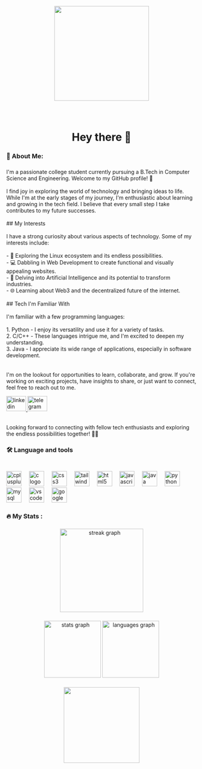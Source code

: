 <br clear="both">

<div align="center">
  <img height="250" src="https://media3.giphy.com/media/qgQUggAC3Pfv687qPC/giphy.gif?cid=ecf05e47k99qrypd9dvptyzbivxrt21ip35tg5d6vr2u28w5&ep=v1_gifs_search&rid=giphy.gif&ct=g)"  />
</div>

###

<br clear="both">

<h1 align="center">Hey there 👋</h1>

###

<h3 align="left">💫 About Me:</h3>

###

<p align="left">I'm a passionate college student currently pursuing a B.Tech in Computer Science and Engineering. Welcome to my GitHub profile! 🚀<br><br>I find joy in exploring the world of technology and bringing ideas to life. While I'm at the early stages of my journey, I'm enthusiastic about learning and growing in the tech field. I believe that every small step I take contributes to my future successes.<br><br>## My Interests<br><br>I have a strong curiosity about various aspects of technology. Some of my interests include:<br><br>- 🐧 Exploring the Linux ecosystem and its endless possibilities.<br>- 💻 Dabbling in Web Development to create functional and visually appealing websites.<br>- 🤖 Delving into Artificial Intelligence and its potential to transform industries.<br>- 🌐 Learning about Web3 and the decentralized future of the internet.<br><br>## Tech I'm Familiar With<br><br>I'm familiar with a few programming languages:<br><br>1. Python - I enjoy its versatility and use it for a variety of tasks.<br>2. C/C++ - These languages intrigue me, and I'm excited to deepen my understanding.<br>3. Java - I appreciate its wide range of applications, especially in software development.<br><br><br>I'm on the lookout for opportunities to learn, collaborate, and grow. If you're working on exciting projects, have insights to share, or just want to connect, feel free to reach out to me.<br>
<div align="left">
  <a href="https://www.linkedin.com/in/anurag-vishwas-b21338237/">
    <img src="https://raw.githubusercontent.com/maurodesouza/profile-readme-generator/master/src/assets/icons/social/linkedin/default.svg" width="52" height="40" alt="linkedin logo" />
  </a>
  <a href="https://t.me/Anurag_rx">
    <img src="https://raw.githubusercontent.com/maurodesouza/profile-readme-generator/master/src/assets/icons/social/telegram/default.svg" width="52" height="40" alt="telegram logo" />
  </a>
</div>

 <br>Looking forward to connecting with fellow tech enthusiasts and exploring the endless possibilities together! 🌱🚀</p>

###

<h3 align="left">🛠 Language and tools</h3>

###

<br clear="both">

<div align="left">
  <img src="https://cdn.jsdelivr.net/gh/devicons/devicon/icons/cplusplus/cplusplus-original.svg" height="40" alt="cplusplus logo"  />
  <img width="12" />
  <img src="https://cdn.jsdelivr.net/gh/devicons/devicon/icons/c/c-original.svg" height="40" alt="c logo"  />
  <img width="12" />
  <img src="https://cdn.jsdelivr.net/gh/devicons/devicon/icons/css3/css3-original.svg" height="40" alt="css3 logo"  />
  <img width="12" />
  <img src="https://cdn.jsdelivr.net/gh/devicons/devicon/icons/tailwindcss/tailwindcss-original-wordmark.svg" height="40" alt="tailwindcss logo"  />
  <img width="12" />
  <img src="https://cdn.jsdelivr.net/gh/devicons/devicon/icons/html5/html5-original.svg" height="40" alt="html5 logo"  />
  <img width="12" />
  <img src="https://cdn.jsdelivr.net/gh/devicons/devicon/icons/javascript/javascript-original.svg" height="40" alt="javascript logo"  />
  <img width="12" />
  <img src="https://cdn.jsdelivr.net/gh/devicons/devicon/icons/java/java-original.svg" height="40" alt="java logo"  />
  <img width="12" />
  <img src="https://cdn.jsdelivr.net/gh/devicons/devicon/icons/python/python-original.svg" height="40" alt="python logo"  />
  <img width="12" />
  <img src="https://cdn.jsdelivr.net/gh/devicons/devicon/icons/mysql/mysql-original.svg" height="40" alt="mysql logo"  />
  <img width="12" />
  <img src="https://cdn.jsdelivr.net/gh/devicons/devicon/icons/vscode/vscode-original.svg" height="40" alt="vscode logo"  />
  <img width="12" />
  <img src="https://cdn.jsdelivr.net/gh/devicons/devicon/icons/googlecloud/googlecloud-original.svg" height="40" alt="googlecloud logo"  />
</div>

###

<h3 align="left">🔥   My Stats :</h3>

###

<div align="center">
  <img src="https://streak-stats.demolab.com?user=dot-D69&theme=radical&card_width=500(https://git.io/streak-stats)" height="220" alt="streak graph"  />
</div>

###

<div align="center">
  <img src="https://github-readme-stats.vercel.app/api?username=Dot-d69&hide_title=false&hide_rank=false&show_icons=true&include_all_commits=true&count_private=true&disable_animations=false&theme=dracula&locale=en&hide_border=false&order=1" height="150" alt="stats graph"  />
  <img src="https://github-readme-stats.vercel.app/api/top-langs?username=Dot-d69&locale=en&hide_title=false&layout=compact&card_width=320&langs_count=5&theme=dracula&hide_border=false&order=2" height="150" alt="languages graph"  />
</div>

###
<div align="center">
<img height="200" src= "https://media1.giphy.com/media/HscDLzkO8EOTmgkhQP/giphy.gif?cid=ecf05e47d6ho1m8s3vcyl2o9xfcyzgfhj6sdzihh8v1egrvq&ep=v1_gifs_search&rid=giphy.gif&ct=g" />
</div>

###

